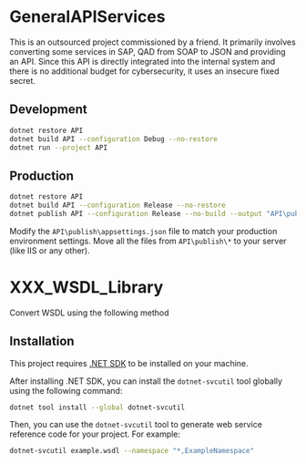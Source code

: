 # GeneralAPIServices

This is an outsourced project commissioned by a friend. It primarily involves converting some services in SAP, QAD from SOAP to JSON and providing an API. Since this API is directly integrated into the internal system and there is no additional budget for cybersecurity, it uses an insecure fixed secret.


## Development

```bash
dotnet restore API
dotnet build API --configuration Debug --no-restore
dotnet run --project API
```

## Production

```bash
dotnet restore API
dotnet build API --configuration Release --no-restore
dotnet publish API --configuration Release --no-build --output "API\publish"
```
Modify the `API\publish\appsettings.json` file to match your production environment settings.
Move all the files from `API\publish\*` to your server (like IIS or any other).



# XXX_WSDL_Library

Convert WSDL using the following method

## Installation

This project requires [.NET SDK](https://dotnet.microsoft.com/en-us/download/dotnet/8.0) to be installed on your machine. 

After installing .NET SDK, you can install the `dotnet-svcutil` tool globally using the following command:

```bash
dotnet tool install --global dotnet-svcutil
```

Then, you can use the `dotnet-svcutil` tool to generate web service reference code for your project. For example:

```bash
dotnet-svcutil example.wsdl --namespace "*,ExampleNamespace"
```
